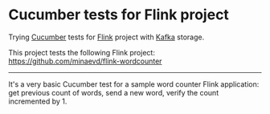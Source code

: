 # Cucumber tests for Flink project
Trying [Cucumber](https://cucumber.io/ "Cucumber") tests for [Flink](https://flink.apache.org/ "Flink") project with [Kafka](https://kafka.apache.org/ "Kafka") storage.

This project tests the following Flink project: https://github.com/minaevd/flink-wordcounter

---

It's a very basic Cucumber test for a sample word counter Flink application: get previous count of words, send a new word, verify the count incremented by 1.
